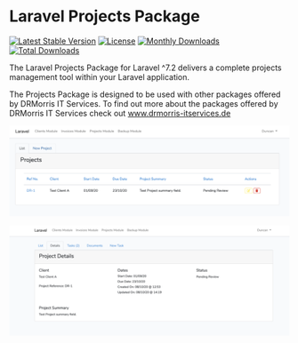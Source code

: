 # Laravel Projects Package

[![Latest Stable Version](https://poser.pugx.org/duncanrmorris/projectsmodule/v)](//packagist.org/packages/duncanrmorris/projectsmodule)
[![License](https://poser.pugx.org/duncanrmorris/projectsmodule/license)](//packagist.org/packages/duncanrmorris/projectsmodule)
[![Monthly Downloads](https://poser.pugx.org/duncanrmorris/projectsmodule/d/monthly)](//packagist.org/packages/duncanrmorris/projectsmodule)
[![Total Downloads](https://poser.pugx.org/duncanrmorris/projectsmodule/downloads)](//packagist.org/packages/duncanrmorris/projectsmodule)

The Laravel Projects Package for Laravel ^7.2 delivers a complete projects management tool within your Laravel application.

The Projects Package is designed to be used with other packages offered by DRMorris IT Services.  To find out more about the packages offered by DRMorris IT Services check out www.drmorris-itservices.de

![Projects Package Overview](projects_module_overview.png)

![Projects Package](projects_module_details.png)

